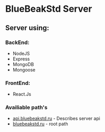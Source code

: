 # BlueBeakStd Server

## Server using:

### BackEnd: 
- NodeJS
- Express
- MongoDB
- Mongoose

### FrontEnd:
- React.Js

### Availiable path's
- [api.bluebeakstd.ru](https://api.bluebeakstd.ru) - Describes server api
- [bluebeakstd.ru](https://bluebeakstd.ru) - root path
